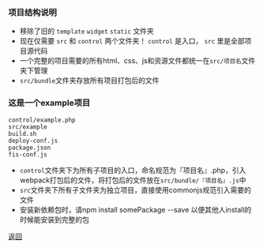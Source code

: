 ### 项目结构说明

- 移除了旧的 `template` `widget` `static` 文件夹
- 现在仅需要 `src` 和 `control` 两个文件夹！ `control` 是入口， `src` 里是全部项目源代码
- 一个完整的项目需要的所有html、css、js和资源文件都统一在`src/项目名`文件夹下管理
- `src/bundle`文件夹存放所有项目打包后的文件

### 这是一个example项目

````
control/example.php
src/example
build.sh
deploy-conf.js
package.json
fis-conf.js
````

- `control`文件夹下为所有子项目的入口，命名规范为『项目名』.php，引入webpack打包后的文件，将打包后的文件放在`src/bundle/『项目名』.js`中
- `src`文件夹下所有子文件夹为独立项目，直接使用commonjs规范引入需要的文件
- 安装新依赖包时，请npm install somePackage --save 以便其他人install的时候能安装到完整的包

[返回](../readme.md)
